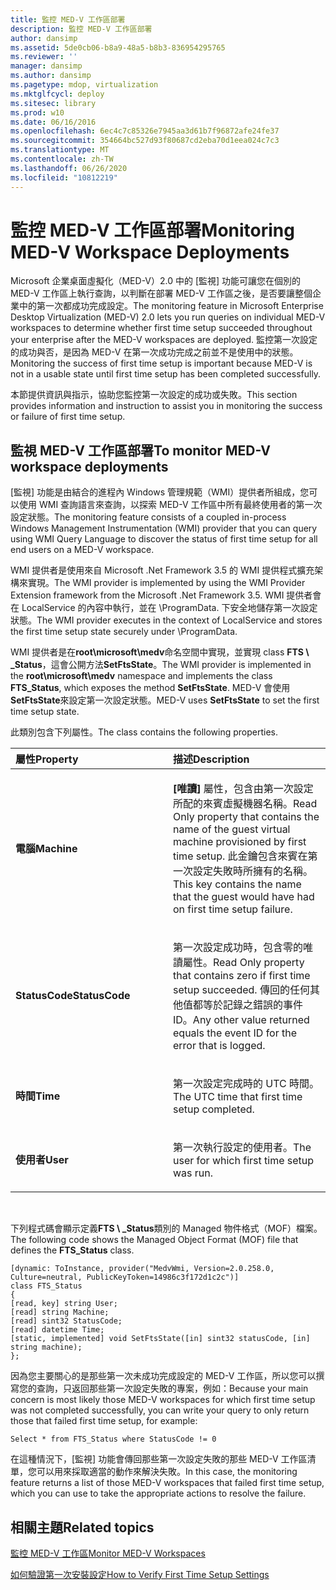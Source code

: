 ```yaml
---
title: 監控 MED-V 工作區部署
description: 監控 MED-V 工作區部署
author: dansimp
ms.assetid: 5de0cb06-b8a9-48a5-b8b3-836954295765
ms.reviewer: ''
manager: dansimp
ms.author: dansimp
ms.pagetype: mdop, virtualization
ms.mktglfcycl: deploy
ms.sitesec: library
ms.prod: w10
ms.date: 06/16/2016
ms.openlocfilehash: 6ec4c7c85326e7945aa3d61b7f96872afe24fe37
ms.sourcegitcommit: 354664bc527d93f80687cd2eba70d1eea024c7c3
ms.translationtype: MT
ms.contentlocale: zh-TW
ms.lasthandoff: 06/26/2020
ms.locfileid: "10812219"
---
```

# <span data-ttu-id="100ca-103">監控 MED-V 工作區部署</span><span class="sxs-lookup"><span data-stu-id="100ca-103">Monitoring MED-V Workspace Deployments</span></span>


<span data-ttu-id="100ca-104">Microsoft 企業桌面虛擬化（MED-V）2.0 中的 [監視] 功能可讓您在個別的 MED-V 工作區上執行查詢，以判斷在部署 MED-V 工作區之後，是否要讓整個企業中的第一次都成功完成設定。</span><span class="sxs-lookup"><span data-stu-id="100ca-104">The monitoring feature in Microsoft Enterprise Desktop Virtualization (MED-V) 2.0 lets you run queries on individual MED-V workspaces to determine whether first time setup succeeded throughout your enterprise after the MED-V workspaces are deployed.</span></span> <span data-ttu-id="100ca-105">監控第一次設定的成功與否，是因為 MED-V 在第一次成功完成之前並不是使用中的狀態。</span><span class="sxs-lookup"><span data-stu-id="100ca-105">Monitoring the success of first time setup is important because MED-V is not in a usable state until first time setup has been completed successfully.</span></span>

<span data-ttu-id="100ca-106">本節提供資訊與指示，協助您監控第一次設定的成功或失敗。</span><span class="sxs-lookup"><span data-stu-id="100ca-106">This section provides information and instruction to assist you in monitoring the success or failure of first time setup.</span></span>

## <span data-ttu-id="100ca-107">監視 MED-V 工作區部署</span><span class="sxs-lookup"><span data-stu-id="100ca-107">To monitor MED-V workspace deployments</span></span>


<span data-ttu-id="100ca-108">[監視] 功能是由結合的進程內 Windows 管理規範（WMI）提供者所組成，您可以使用 WMI 查詢語言來查詢，以探索 MED-V 工作區中所有最終使用者的第一次設定狀態。</span><span class="sxs-lookup"><span data-stu-id="100ca-108">The monitoring feature consists of a coupled in-process Windows Management Instrumentation (WMI) provider that you can query using WMI Query Language to discover the status of first time setup for all end users on a MED-V workspace.</span></span>

<span data-ttu-id="100ca-109">WMI 提供者是使用來自 Microsoft .Net Framework 3.5 的 WMI 提供程式擴充架構來實現。</span><span class="sxs-lookup"><span data-stu-id="100ca-109">The WMI provider is implemented by using the WMI Provider Extension framework from the Microsoft .Net Framework 3.5.</span></span> <span data-ttu-id="100ca-110">WMI 提供者會在 LocalService 的內容中執行，並在 \\ProgramData. 下安全地儲存第一次設定狀態。</span><span class="sxs-lookup"><span data-stu-id="100ca-110">The WMI provider executes in the context of LocalService and stores the first time setup state securely under \\ProgramData.</span></span>

<span data-ttu-id="100ca-111">WMI 提供者是在**root\\microsoft\\medv**命名空間中實現，並實現 class **FTS \ _Status**，這會公開方法**SetFtsState**。</span><span class="sxs-lookup"><span data-stu-id="100ca-111">The WMI provider is implemented in the **root\\microsoft\\medv** namespace and implements the class **FTS\_Status**, which exposes the method **SetFtsState**.</span></span> <span data-ttu-id="100ca-112">MED-V 會使用**SetFtsState**來設定第一次設定狀態。</span><span class="sxs-lookup"><span data-stu-id="100ca-112">MED-V uses **SetFtsState** to set the first time setup state.</span></span>

<span data-ttu-id="100ca-113">此類別包含下列屬性。</span><span class="sxs-lookup"><span data-stu-id="100ca-113">The class contains the following properties.</span></span>

<table>
<colgroup>
<col width="50%" />
<col width="50%" />
</colgroup>
<thead>
<tr class="header">
<th align="left"><span data-ttu-id="100ca-114">屬性</span><span class="sxs-lookup"><span data-stu-id="100ca-114">Property</span></span></th>
<th align="left"><span data-ttu-id="100ca-115">描述</span><span class="sxs-lookup"><span data-stu-id="100ca-115">Description</span></span></th>
</tr>
</thead>
<tbody>
<tr class="odd">
<td align="left"><p><strong><span data-ttu-id="100ca-116">電腦</span><span class="sxs-lookup"><span data-stu-id="100ca-116">Machine</span></span></strong></p></td>
<td align="left"><p><strong><span data-ttu-id="100ca-117">[唯讀] </strong> 屬性，包含由第一次設定所配的來賓虛擬機器名稱。</span><span class="sxs-lookup"><span data-stu-id="100ca-117">Read Only</strong> property that contains the name of the guest virtual machine provisioned by first time setup.</span></span> <span data-ttu-id="100ca-118">此金鑰包含來賓在第一次設定失敗時所擁有的名稱。</span><span class="sxs-lookup"><span data-stu-id="100ca-118">This key contains the name that the guest would have had on first time setup failure.</span></span></p></td>
</tr>
<tr class="even">
<td align="left"><p><strong><span data-ttu-id="100ca-119">StatusCode</span><span class="sxs-lookup"><span data-stu-id="100ca-119">StatusCode</span></span></strong></p></td>
<td align="left"><p><strong><span data-ttu-id="100ca-120"></strong>第一次設定成功時，包含零的唯讀屬性。</span><span class="sxs-lookup"><span data-stu-id="100ca-120">Read Only</strong> property that contains zero if first time setup succeeded.</span></span> <span data-ttu-id="100ca-121">傳回的任何其他值都等於記錄之錯誤的事件 ID。</span><span class="sxs-lookup"><span data-stu-id="100ca-121">Any other value returned equals the event ID for the error that is logged.</span></span></p></td>
</tr>
<tr class="odd">
<td align="left"><p><strong><span data-ttu-id="100ca-122">時間</span><span class="sxs-lookup"><span data-stu-id="100ca-122">Time</span></span></strong></p></td>
<td align="left"><p><span data-ttu-id="100ca-123">第一次設定完成時的 UTC 時間。</span><span class="sxs-lookup"><span data-stu-id="100ca-123">The UTC time that first time setup completed.</span></span></p></td>
</tr>
<tr class="even">
<td align="left"><p><strong><span data-ttu-id="100ca-124">使用者</span><span class="sxs-lookup"><span data-stu-id="100ca-124">User</span></span></strong></p></td>
<td align="left"><p><span data-ttu-id="100ca-125">第一次執行設定的使用者。</span><span class="sxs-lookup"><span data-stu-id="100ca-125">The user for which first time setup was run.</span></span></p></td>
</tr>
</tbody>
</table>

 

<span data-ttu-id="100ca-126">下列程式碼會顯示定義**FTS \ _Status**類別的 Managed 物件格式（MOF）檔案。</span><span class="sxs-lookup"><span data-stu-id="100ca-126">The following code shows the Managed Object Format (MOF) file that defines the **FTS\_Status** class.</span></span>

``` syntax
[dynamic: ToInstance, provider("MedvWmi, Version=2.0.258.0, Culture=neutral, PublicKeyToken=14986c3f172d1c2c")]
class FTS_Status
{
[read, key] string User;
[read] string Machine;
[read] sint32 StatusCode;
[read] datetime Time;
[static, implemented] void SetFtsState([in] sint32 statusCode, [in] string machine);
};
```

<span data-ttu-id="100ca-127">因為您主要關心的是那些第一次未成功完成設定的 MED-V 工作區，所以您可以撰寫您的查詢，只返回那些第一次設定失敗的專案，例如：</span><span class="sxs-lookup"><span data-stu-id="100ca-127">Because your main concern is most likely those MED-V workspaces for which first time setup was not completed successfully, you can write your query to only return those that failed first time setup, for example:</span></span>

``` syntax
Select * from FTS_Status where StatusCode != 0
```

<span data-ttu-id="100ca-128">在這種情況下，[監視] 功能會傳回那些第一次設定失敗的那些 MED-V 工作區清單，您可以用來採取適當的動作來解決失敗。</span><span class="sxs-lookup"><span data-stu-id="100ca-128">In this case, the monitoring feature returns a list of those MED-V workspaces that failed first time setup, which you can use to take the appropriate actions to resolve the failure.</span></span>

## <span data-ttu-id="100ca-129">相關主題</span><span class="sxs-lookup"><span data-stu-id="100ca-129">Related topics</span></span>


[<span data-ttu-id="100ca-130">監控 MED-V 工作區</span><span class="sxs-lookup"><span data-stu-id="100ca-130">Monitor MED-V Workspaces</span></span>](monitor-med-v-workspaces.md)

[<span data-ttu-id="100ca-131">如何驗證第一次安裝設定</span><span class="sxs-lookup"><span data-stu-id="100ca-131">How to Verify First Time Setup Settings</span></span>](how-to-verify-first-time-setup-settings.md)

 

 






